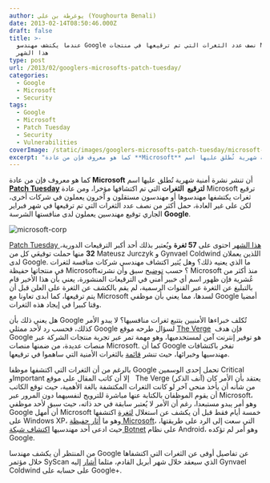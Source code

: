 ```yaml
---
author: يوغرطة بن علي (Youghourta Benali)
date: 2013-02-14T08:50:46.000Z
draft: false
title: >-
  عندما يكتشف مهندسو Google نصف عدد الثغرات التي تم ترقيعها في منتجات Microsoft
  هذا الشهر
type: post
url: /2013/02/googlers-microsofts-patch-tuesday/
categories:
  - Google
  - Microsoft
  - Security
tags:
  - Google
  - Microsoft
  - Patch Tuesday
  - Security
  - Vulnerabilities
coverImage: /static/images/googlers-microsofts-patch-tuesday/microsoft-corp.jpg
excerpt: "كما هو معروف فإن من عادة **Microsoft** أن تنشر نشرة أمنية شهرية تُطلق عليها اسم **[Patch Tuesday](https://www.it-scoop.com/tag/patch-tuesday/)** **لترقيع\_ الثغرات** التي تم اكتشافها مؤخرا، ومن عادة Microsoft ترقيع ثغرات يكتشفها مهندسوها أو مهندسون مستقلون و آخرون يعملون في شركات أخرى، لكن"
---
```

كما هو معروف فإن من عادة **Microsoft** أن تنشر نشرة أمنية شهرية تُطلق عليها اسم **[Patch Tuesday](https://www.it-scoop.com/tag/patch-tuesday/)** **لترقيع  الثغرات** التي تم اكتشافها مؤخرا، ومن عادة Microsoft ترقيع ثغرات يكتشفها مهندسوها أو مهندسون مستقلون و آخرون يعملون في شركات أخرى، لكن على غير العادة، حمل أكثر من نصف عدد الثغرات التي تم ترقيعها في شهر فبراير الجاري توقيع مهندسين يعملون لدى منافستها الشرسة **Google**.

![microsoft-corp](/static/images/googlers-microsofts-patch-tuesday/microsoft-corp.jpg)

[Patch Tuesday هذا الشهر](http://technet.microsoft.com/en-us/security/bulletin/ms13-feb) احتوى على **57 ثغرة** ويُعتبر بذلك أحد أكبر الترقيعات الدورية، **32** منها حملت توقيعَي كل من Mateusz Jurczyk و Gynvael Coldwind اللذين يعملان لدى Google. ما الذي يعنيه ذلك؟ وهل يُثير اكتشاف مهندسي شركات منافسة لثغرات في منتجاتها حفيظة Microsoft؟ حسب [توضيح](http://technet.microsoft.com/en-us/security/gg309157.aspx) سبق وأن نشرته Microsoft منذ أكثر من عُشرية فإن ظهور اسم أي خبير أمني في الترقيعات المنشورة، يعني بأن هذا الأخير قام بالتبليغ عن الثغرة عبر القنوات الرسمية، لم يقم بالكشف عن الثغرة على العلن قبل أن يتم ترقيعها، كما أبدى تعاونا مع Microsoft لسدها، مما يعني بأن موظفي Google أمضيا وقتا كبيرا في إيجاد هذه الثغرات.

هل يعني ذلك بأن Google تُكلف خبراءها الأمنيين بتتبع ثغرات منافسيها؟ لا يبدو الأمر كذلك، فحسب رد لأحد ممثلي Google لسؤال طرحه موقع [The Verge](http://www.theverge.com/2013/2/13/3983846/googlers-found-over-50-percent-of-the-bugs-in-microsofts-massive-update)  فإن هدف Google هو توفير إنترنت آمن لمستخدميها، وهو مهمة تمر عبر تجربة منتجات الشركة عبر منصات عديدة، من ضمنها منصات Microsoft. كما أن Google تفخر باكتشافات مهندسيها وخبرائها، حيث تنشر [قائمة](http://www.google.com/about/appsecurity/research/) بالثغرات الأمنية التي ساهموا في ترقيعها.

بالرغم من أن الثغرات التي اكتشفها موظفا Google تحمل إحدى الوسمين Critical وImportant إلا أن كاتب المقال على موقع   The Verge (آنف الذكر) يعتقد بأن الأمر كان من شأنه أن يأخذ منحى آخر لو كانت الثغرات المكتشفة بالغة الأهمية، حيث توقع الكاتب أن يقوم الموظفان بالكتابة عنها مباشرة للترويج لنفسيهما دون المرور عبر Microsoft، وهو أمر يبدو مستبعدا، رغم أن الأمر لا يُعتبر سابقة في حد ذاته، حيث سبق لأحد موظفي Google أن أمهل Microsoft خمسة أيام فقط قبل أن يكشف عن استغلال [لثغرة](http://www.computerworld.com/s/article/9177948/Google_researcher_gives_Microsoft\_5\_days_to_fix_XP_zero_day_bug) اكتشفها على Windows XP، وهو ما [أثار حفيظة Microsoft](http://www.networkworld.com/community/blog/microsoft-turns-table-google-discloses-chrome)، التي سعت إلى الرد على طريقتها، حيث ادعى أحد مهندسيها [اكتشاف شبكة Botnet](http://www.zdnet.com/microsoft-engineer-discovers-android-spam-botnet-7000000272/) على نظام Android، وهو أمر لم تؤكده Google.

من المنتظر أن يكشف مهندسا Google عن تفاصيل أوفى عن الثغرات التي اكتشفاها خلال مؤتمر SyScan الذي سيعقد خلال شهر أبريل القادم، مثلما [أشار](https://plus.google.com/106947410088462854210/posts) إليه Gynvael Coldwind على حسابه على Google+.
